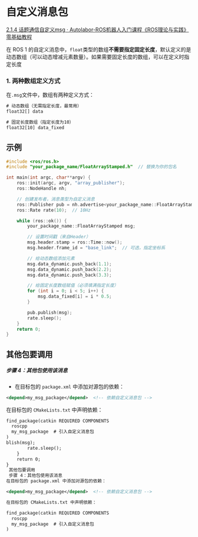 # 自定义消息包

[2.1.4 话题通信自定义msg · Autolabor-ROS机器人入门课程《ROS理论与实践》零基础教程](http://www.autolabor.com.cn/book/ROSTutorials/di-2-zhang-ros-jia-gou-she-ji/22hua-ti-tong-xin/214-hua-ti-tong-xin-zhi-zi-ding-yi-xiao-xi.html)

在 ROS 1 的自定义消息中，`float`类型的数组**不需要指定固定长度**，默认定义的是动态数组（可以动态增减元素数量）。如果需要固定长度的数组，可以在定义时指定长度

### 1. 两种数组定义方式

在`.msg`文件中，数组有两种定义方式：

```xml
# 动态数组（无需指定长度，最常用）
float32[] data

# 固定长度数组（指定长度为10）
float32[10] data_fixed
```

## 示例

```cpp
#include <ros/ros.h>
#include "your_package_name/FloatArrayStamped.h"  // 替换为你的包名

int main(int argc, char**argv) {
    ros::init(argc, argv, "array_publisher");
    ros::NodeHandle nh;

    // 创建发布者，消息类型为自定义消息
    ros::Publisher pub = nh.advertise<your_package_name::FloatArrayStamped>("array_topic", 10);
    ros::Rate rate(10);  // 10Hz

    while (ros::ok()) {
        your_package_name::FloatArrayStamped msg;

        // 设置时间戳（来自Header）
        msg.header.stamp = ros::Time::now();
        msg.header.frame_id = "base_link";  // 可选，指定坐标系

        // 给动态数组添加元素
        msg.data_dynamic.push_back(1.1);
        msg.data_dynamic.push_back(2.2);
        msg.data_dynamic.push_back(3.3);

        // 给固定长度数组赋值（必须填满指定长度）
        for (int i = 0; i < 5; i++) {
            msg.data_fixed[i] = i * 0.5;
        }

        pub.publish(msg);
        rate.sleep();
    }
    return 0;
}
```

## 其他包要调用

##### 步骤 4：其他包使用该消息

- 在目标包的 `package.xml` 中添加对源包的依赖：

```xml
<depend>my_msg_package</depend>  <!-- 依赖自定义消息包 -->
```

在目标包的 `CMakeLists.txt` 中声明依赖：

```xml
find_package(catkin REQUIRED COMPONENTS
  roscpp
  my_msg_package  # 引入自定义消息包
)
blish(msg);
        rate.sleep();
    }
    return 0;
}
 其他包要调用 
 步骤 4：其他包使用该消息
在目标包的 package.xml 中添加对源包的依赖：

<depend>my_msg_package</depend>  <!-- 依赖自定义消息包 -->

在目标包的 CMakeLists.txt 中声明依赖：

find_package(catkin REQUIRED COMPONENTS
  roscpp
  my_msg_package  # 引入自定义消息包
)
```


















































